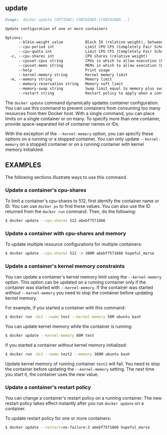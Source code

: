 <!--[metadata]>
+++
title = "update"
description = "The update command description and usage"
keywords = ["resources, update, dynamically"]
[menu.main]
parent = "smn_cli"
+++
<![end-metadata]-->

## update

```markdown
Usage:  docker update [OPTIONS] CONTAINER [CONTAINER...]

Update configuration of one or more containers

Options:
      --blkio-weight value          Block IO (relative weight), between 10 and 1000
      --cpu-period int              Limit CPU CFS (Completely Fair Scheduler) period
      --cpu-quota int               Limit CPU CFS (Completely Fair Scheduler) quota
  -c, --cpu-shares int              CPU shares (relative weight)
      --cpuset-cpus string          CPUs in which to allow execution (0-3, 0,1)
      --cpuset-mems string          MEMs in which to allow execution (0-3, 0,1)
      --help                        Print usage
      --kernel-memory string        Kernel memory limit
  -m, --memory string               Memory limit
      --memory-reservation string   Memory soft limit
      --memory-swap string          Swap limit equal to memory plus swap: '-1' to enable unlimited swap
      --restart string              Restart policy to apply when a container exits
```

The `docker update` command dynamically updates container configuration.
You can use this command to prevent containers from consuming too many 
resources from their Docker host.  With a single command, you can place 
limits on a single container or on many. To specify more than one container,
provide space-separated list of container names or IDs.

With the exception of the `--kernel-memory` option, you can specify these
options on a running or a stopped container. You can only update
`--kernel-memory` on a stopped container or on a running container with
kernel memory initialized.

## EXAMPLES

The following sections illustrate ways to use this command.

### Update a container's cpu-shares

To limit a container's cpu-shares to 512, first identify the container
name or ID. You can use `docker ps` to find these values. You can also
use the ID returned from the `docker run` command.  Then, do the following:

```bash
$ docker update --cpu-shares 512 abebf7571666
```

### Update a container with cpu-shares and memory

To update multiple resource configurations for multiple containers:

```bash
$ docker update --cpu-shares 512 -m 300M abebf7571666 hopeful_morse
```

### Update a container's kernel memory constraints

You can update a container's kernel memory limit using the `--kernel-memory`
option. This option can be updated on a running container only if the container
was started with `--kernel-memory`. If the container was started *without*
`--kernel-memory` you need to stop the container before updating kernel memory.

For example, if you started a container with this command:

```bash
$ docker run -dit --name test --kernel-memory 50M ubuntu bash
```

You can update kernel memory while the container is running:

```bash
$ docker update --kernel-memory 80M test
```

If you started a container *without* kernel memory initialized:

```bash
$ docker run -dit --name test2 --memory 300M ubuntu bash
```

Update kernel memory of running container `test2` will fail. You need to stop
the container before updating the `--kernel-memory` setting. The next time you
start it, the container uses the new value.


### Update a container's restart policy

You can change a container's restart policy on a running container. The new
restart policy takes effect instantly after you run `docker update` on a
container.

To update restart policy for one or more containers:

```bash
$ docker update --restart=on-failure:3 abebf7571666 hopeful_morse
```
